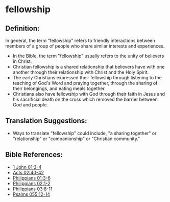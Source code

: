 # fellowship #

## Definition: ##

In general, the term "fellowship" refers to friendly interactions between members of a group of people who share similar interests and experiences.

* In the Bible, the term "fellowship" usually refers to the unity of believers in Christ.
* Christian fellowship is a shared relationship that believers have with one another through their relationship with Christ and the Holy Spirit.
* The early Christians expressed their fellowship through listening to the teaching of God's Word and praying together, through the sharing of their belongings, and eating meals together.
* Christians also have fellowship with God through their faith in Jesus and his sacrificial death on the cross which removed the barrier between God and people.

## Translation Suggestions: ##

* Ways to translate "fellowship" could include, "a sharing together" or  "relationship" or "companionship" or "Christian community."

## Bible References: ##

* [1 John 01:3-4](https://door43.org/en/bible/notes/1jn/01/03)
* [Acts 02:40-42](https://door43.org/en/bible/notes/act/02/40)
* [Philippians 01:3-6](https://door43.org/en/bible/notes/php/01/03)
* [Philippians 02:1-2](https://door43.org/en/bible/notes/php/02/01)
* [Philippians 03:8-11](https://door43.org/en/bible/notes/php/03/08)
* [Psalms 055:12-14](https://door43.org/en/bible/notes/psa/055/012)

